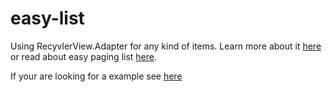 # easy-list

Using RecyvlerView.Adapter for any kind of items.
Learn more about it [here](easylist/README.md)
or read about easy paging list [here](easypagedlist/README.md).             

If your are looking for a example see [here](app/)